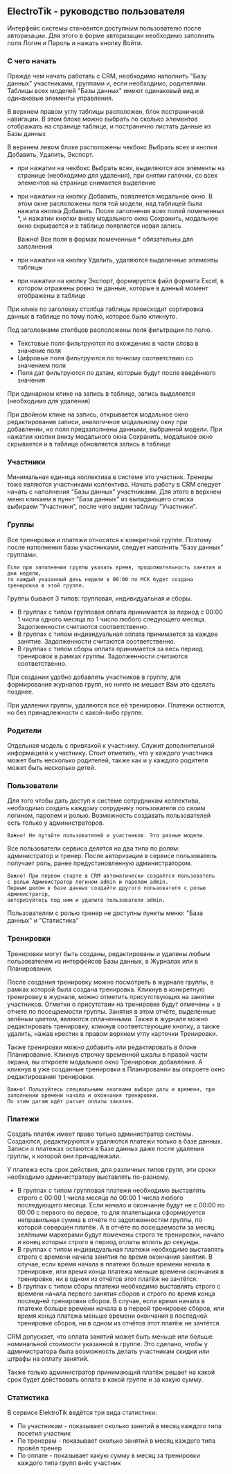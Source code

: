 ## ElectroTik - руководство пользователя

Интерфейс системы становится доступным пользователю после авторизации.
Для этого в форме авторизации необходимо заполнить поля Логин и Пароль и нажать кнопку Войти.

### С чего начать

Прежде чем начать работать с CRM, необходимо наполнить "Базу данных" участниками, группами и, если необходимо, родителями.
Таблицы всех моделей "Базы данных" имеют одинаковый вид и одинаковые элементы управления.

В верхнем правом углу таблицы расположен, блок постраничной навигации. 
В этом блоке можно выбрать по сколько элементов отображать на странице таблице, и постранично листать данные из Базы данных

В верхнем левом блоке расположены чекбокс Выбрать всех и кнопки Добавить, Удалить, Экспорт.

- при нажатии на чекбокс Выбрать всех, выделяются все элементы на странице (необходимо для удаления), при снятии галочки, со всех элементов на странице снимается выделение
- при нажатии на кнопку Добавить, появляется модальное окно. В этом окне расположены поля той модели, над таблицей была нажата кнопка Добавить. После заполнения всех полей  помеченных *, и нажатии кнопки внизу модального окна Сохранить, модальное окно скрывается и в таблице появляется новая запись

    Важно! Все поля в формах помеченные * обязательны для заполнения

- при нажатии на кнопку Удалить, удаляются выделенные элементы таблицы
- при нажатии на кнопку Экспорт, формируется файл формата Excel, в котором отражены ровно те данные, которые в данный момент отображены в таблице

При клике по заголовку столбца таблицы происходит сортировка данных в таблице по тому полю, которое было кликнуто.

Под заголовками столбцов расположены поля фильтрации по полю.

- Текстовые поля фильтруются по вхождению в части слова в значение поля
- Цифровые поля фильтруются по точному соответствию со значением поля
- Поля дат фильтруются по датам, которые будут после введённого значения

При одинарном клике на запись в таблице, запись выделяется (необходимо для удаления)

При двойном клике на запись, открывается модальное окно редактирования записи, аналогичное модальному окну при добавлении, но поля предзаполнены данными, выбранной модели. При нажатии кнопки внизу модального окна Сохранить, модальное окно скрывается и в таблице обновляется запись в таблице

### Участники

Минимальная единица коллектива в системе это участник.
Тренеры тоже являются участниками коллектива.
Начать работу в CRM следует начать с наполнения "Базы данных" участниками.
Для этого в верхнем меню кликаем в пункт "База данных" из выпадающего списка выбираем "Участники", после чего видим таблицу "Участники".

### Группы

Все тренировки и платежи относятся к конкретной группе.
Поэтому после наполнения базы участниками, следует наполнить "Базу данных" группами.

    Если при заполнении группы указать время, продолжительность занятия и дни недели,
    то каждый указанный день недели в 00:00 по МСК будет создана тренировка в этой группе.

Группы бывают 3 типов: групповая, индивидуальная и сборы.

- В группах с типом групповая оплата принимается за период с 00:00 1 числа одного месяца по 1 число любого следующего месяца.
Задолженности считаются соответственно.
- В группах с типом индивидуальная оплата принимается за каждое занятие. Задолженности считаются соответственно.
- В группах с типом сборы оплата принимается за весь период тренировок в рамках группы. Задолженности считаются соответственно.

При создании удобно добавлять участников в группу, для формирования журналов групп, но ничто не мешает Вам это сделать позднее.

При удалении группы, удаляются все её тренировки. Платежи остаются, но без принадлежности с какой-либо группе.

### Родители

Отдельная модель с привязкой к участнику. 
Служит дополнительной информацией к участнику. 
Стоит отметить, что у каждого участника может быть несколько родителей, также как и у каждого родителя может быть несколько детей.

### Пользователи

Для того чтобы дать доступ к системе сотрудникам коллектива, необходимо создать каждому сотруднику пользователя со своим логином, паролем и ролью. Возможность создавать пользователей есть только у администраторов.

    Важно! Не путайте пользователей и участников. Это разные модели.

Все пользователи сервиса делятся на два типа по ролям: администратор и тренер.
После авторизации в сервисе пользователь получает роль, ранее предустановленную администратором.

    Важно! При первом старте в CRM автоматически создаётся пользователь 
    с ролью Администратор логином admin и паролем admin. 
    Первым делом в базе данных создайте другого пользователя с ролью администратор, 
    авторизуйтесь под ним и удалите пользователя admin.

Пользователям с ролью тренер не доступны пункты меню: "База данных" и "Статистика"

### Тренировки

Тренировки могут быть созданы, редактированы и удалены любым пользователем из интерфейсов Базы данных, в Журналах или в Планировании. 

После создания тренировку можно посмотреть в журнале группы, в рамках которой была создана тренировка. Кликнув в конкретную тренировку в журнале, можно отметить присутствующих на занятии участников. 
Отметки о присутствии на тренировке будут отмечены + в отчете по посещаемости группы. 
Занятия в этом отчёте, выделенные зелёным цветом, являются оплаченными. Также в журнале можно редактировать тренировку, кликнув соответствующие кнопку, а также удалить, нажав крестик в правом верхнем углу карточки Тренировки.

Также тренировки можно добавить или редактировать в блоке Планирование. Кликнув строчку временной шкалы в правой части экрана, вы откроете модальное окно Тренировки: добавление. А кликнув в уже созданные тренировки в Планировании вы откроете окно редактирования тренировки.

    Важно! Пользуйтесь специальными кнопками выбора даты и времени, при заполнении времени начала и окончания тренировки.
    По этим датам идёт расчет оплаты занятия.
    
### Платежи

Создать платёж имеет право только администратор системы. Создаются, редактируются и удаляются платежи только в базе данных.
Записи о платежах остаются в Базе данных даже после удаления группы, к которой они принадлежали.

У платежа есть срок действия, для различных типов групп, эти сроки необходимо администратору выставлять по-разному.

- В группах с типом групповая платежи необходимо выставлять строго с 00:00 1 числа месяца по 00:00 1 числа любого последующего месяца. Если начало и окончание будут не с 00:00 по 00:00 с первого по первое, то для плательщика сформируется неправильная сумма в отчёте по задолженностям группы, по которой совершен платёж. А в отчёте по посещаемости за месяц зелёными маркерами будут помечены строго те тренировки, начало и конец которых строго в период оплаты вплоть до секунды.
- В группах с типом индивидуальная платежи необходимо выставлять строго с времени начала занятия по время окончания занятия. В случае, если время начала в платеже больше времени начала в тренировке, или время конца платежа меньше времени окончания в тренировке, ни в одном из отчётов этот платёж не зачтётся.
- В группах с типом сборы платежи необходимо выставлять строго с времени начала первого занятия сборов и строго по время конца последней тренировки сборов. В случае, если время начала в платеже больше времени начала в в первой тренировке сборов, или время конца платежа меньше времени окончания в последней тренировке сборов, ни в одном из отчётов этот платёж не зачтётся.

CRM допускает, что оплата занятий может быть меньше или больше номинальной стоимости указанной в группе. Это сделано, чтобы у администратора была возможность делать участникам скидки или штрафы на оплату занятий.

Также только администратор принимающий платёж решает на какой срок будет действовать оплата в какой группе и за какую сумму.

### Статистика

В сервисе ElektroTik ведётся три вида статистики:

- По участникам - показывает сколько занятий в месяц каждого типа посетил участник
- По тренерам - показывает сколько занятий в месяц каждого типа провёл тренер
- По оплате - показывает какую сумму в месяц за тренировки каждого типа групп внёс участник

